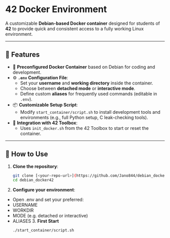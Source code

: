# 42 Docker Environment

A customizable **Debian-based Docker container** designed for students of **42** to provide quick and consistent access to a fully working Linux environment.

---

## 🚀 Features

- 🐳 **Preconfigured Docker Container** based on Debian for coding and development.
- ⚙️ **`.env` Configuration File**:
  - Set your **username** and **working directory** inside the container.
  - Choose between **detached mode** or **interactive mode**.
  - Define custom **aliases** for frequently used commands (editable in `.env`).
- 📦 **Customizable Setup Script**:
  - Modify `start_container/script.sh` to install development tools and environments (e.g., full Python setup, C leak-checking tools).
- 🔄 **Integration with 42 Toolbox**:
  - Uses `init_docker.sh` from the 42 Toolbox to start or reset the container.

---

## 🧰 How to Use

1. **Clone the repository**:
   ```bash
   git clone [<your-repo-url>](https://github.com/Jano844/debian_docker42)
   cd debian_docker42
2. **Configure your environment**:
- Open .env and set your preferred:
- USERNAME
- WORKDIR
- MODE (e.g. detached or interactive)
- ALIASES
  3. **First Start**
  ```bash
  ./start_container/script.sh
